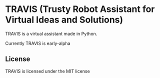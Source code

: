 # TRAVIS (Trusty Robot Assistant for Virtual Ideas and Solutions)

TRAVIS is a virtual assistant made in Python.

Currently TRAVIS is early-alpha

## License

TRAVIS is licensed under the MIT license
